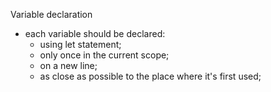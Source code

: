 Variable declaration

* each variable should be declared:
    * using let statement;
    * only once in the current scope;
    * on a new line;
    * as close as possible to the place where it's first used;